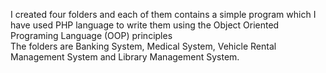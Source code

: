 I created four folders and each of them contains a simple program which I have used PHP language to write them using the 
Object Oriented Programing Language (OOP) principles  
The folders are Banking System, Medical System, Vehicle Rental Management System
and Library Management System.

